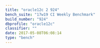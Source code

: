 ```yaml
---
title: "oracle12c 2 924"
bench_suite: "17w19 CI Weekly Benchmark"
build_number: "924"
dbprofile: "oracle12c"
classifier: ""
date: 2017-05-08T06:08:14
type: "bench"
---
```

